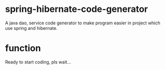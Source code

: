 # spring-hibernate-code-generator
A java dao, service code generator to make program easier in project which  use spring and hibernate.

# function
Ready to start coding, pls wait...
